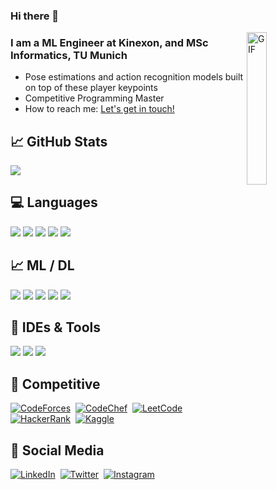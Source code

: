 ### Hi there 👋

</p>

<img align="right" width = 25% alt="GIF" src="https://media.tenor.com/flflC6GFzO8AAAAM/sultan-alrefaei-programmer.gif" />

### I am a ML Engineer at Kinexon, and MSc Informatics, TU Munich
- Pose estimations and action recognition models built on top of these player keypoints
- Competitive Programming Master
- How to reach me: [Let's get in touch!](https://www.linkedin.com/in/kayametehan/)

## &#x1f4c8; GitHub Stats
<p><img src="https://github-readme-streak-stats.herokuapp.com/?user=metehkaya" /></p>
</a>

</a>

## 💻 Languages
<p float="left">
  <img src="https://img.shields.io/badge/c++-%2300599C.svg?style=for-the-badge&logo=c%2B%2B&logoColor=white"/>
  <img src="https://img.shields.io/badge/python-3670A0?style=for-the-badge&logo=python&logoColor=yellow"/>
  <img src="https://img.shields.io/badge/java-%23ED8B00.svg?style=for-the-badge&logo=openjdk&logoColor=white"/>
  <img src="https://img.shields.io/badge/go-%2300ADD8.svg?style=for-the-badge&logo=go&logoColor=white"/>
  <img src="https://img.shields.io/badge/r-%23276DC3.svg?style=for-the-badge&logo=r&logoColor=white"/>

## 📈 ML / DL
<p float="left">
  <img src="https://img.shields.io/badge/PyTorch-%23EE4C2C.svg?style=for-the-badge&logo=PyTorch&logoColor=white"/>
  <img src="https://img.shields.io/badge/TensorFlow-FF6F00?style=for-the-badge&logo=TensorFlow&logoColor=white"/>
  <img src="https://img.shields.io/badge/Keras-%23D00000.svg?style=for-the-badge&logo=Keras&logoColor=white"/>
  <img src="https://img.shields.io/badge/scikit--learn-%23F7931E.svg?style=for-the-badge&logo=scikit-learn&logoColor=blue"/>
  <img src="https://img.shields.io/badge/pandas-%23150458.svg?style=for-the-badge&logo=pandas&logoColor=white"/>

## 🔧 IDEs & Tools
<p float="left">
  <img src="https://img.shields.io/badge/AWS-%23FF9900.svg?style=for-the-badge&logo=amazon-aws&logoColor=white"/>
  <img src="https://img.shields.io/badge/pycharm-143?style=for-the-badge&logo=pycharm&logoColor=black&color=black&labelColor=green"/>
  <img src="https://img.shields.io/badge/Eclipse-FE7A16.svg?style=for-the-badge&logo=Eclipse&logoColor=purple&color=orange"/>

## 🚀 Competitive
<p float="left">
<a href="https://codeforces.com/profile/Mefarnis"><img src="https://img.shields.io/badge/Codeforces-445f9d?style=for-the-badge&logo=Codeforces&logoColor=yellow" alt="CodeForces" /></a>&nbsp;
<a href="https://www.codechef.com/users/mefarnis"><img src="https://img.shields.io/badge/CodeChef-%23964B00.svg?style=for-the-badge&logo=CodeChef&logoColor=white" alt="CodeChef" /></a>&nbsp;
<a href="https://leetcode.com/mefarnis/"><img src="https://img.shields.io/badge/LeetCode-000000?style=for-the-badge&logo=LeetCode&logoColor=#d16c06" alt="LeetCode" /></a>&nbsp;
<a href="https://www.hackerrank.com/SoloTurk"><img src="https://img.shields.io/badge/-Hackerrank-2EC866?style=for-the-badge&logo=HackerRank&logoColor=black" alt="HackerRank" /></a>&nbsp;
<a href="https://www.kaggle.com/mefarnis"><img src="https://img.shields.io/badge/Kaggle-035a7d?style=for-the-badge&logo=kaggle&logoColor=white" alt="Kaggle" /></a>&nbsp;

## 📱 Social Media
<p float="left">
<a href="https://www.linkedin.com/in/kayametehan/"><img src="https://img.shields.io/badge/linkedin-%230077B5.svg?&style=for-the-badge&logo=linkedin&logoColor=white" alt="LinkedIn" /></a>&nbsp;
<a href="https://twitter.com/Mefarnis"><img src="https://img.shields.io/badge/Twitter-1DA1F2?style=for-the-badge&logo=twitter&logoColor=white" alt="Twitter" /></a>&nbsp;
<a href="https://www.instagram.com/metehkaya"><img src="https://img.shields.io/badge/Instagram-%23E4405F.svg?style=for-the-badge&logo=Instagram&logoColor=white" alt="Instagram" /></a>&nbsp;

</p>
